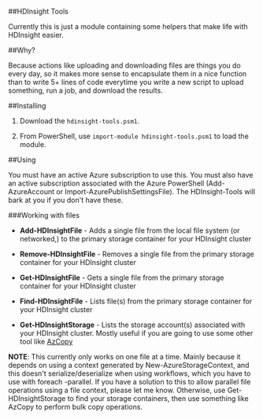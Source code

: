 ##HDInsight Tools

Currently this is just a module containing some helpers that make life with HDInsight easier.

##Why?

Because actions like uploading and downloading files are things you do every day, so it makes more sense to encapsulate them in a nice function than to write 5+ lines of code everytime you write a new script to upload something, run a job, and download the results.

##Installing

1. Download the `hdinsight-tools.psm1`.

2. From PowerShell, use `import-module hdinsight-tools.psm1` to load the module.

##Using

You must have an active Azure subscription to use this. You must also have an active subscription associated with the Azure PowerShell (Add-AzureAccount or Import-AzurePublishSettingsFile). The HDInsight-Tools will bark at you if you don't have these.

###Working with files

* __Add-HDInsightFile__ - Adds a single file from the local file system (or networked,) to the primary storage container for your HDInsight cluster

* __Remove-HDInsightFile__ - Removes a single file from the primary storage container for your HDInsight cluster

* __Get-HDInsightFile__ - Gets a single file from the primary storage container for your HDInsight cluster

* __Find-HDInsightFile__ - Lists file(s) from the primary storage container for your HDInsight cluster

* __Get-HDInsightStorage__ - Lists the storage account(s) associated with your HDInsight cluster. Mostly useful if you are going to use some other tool like [AzCopy](http://aka.ms/azcopy)


__NOTE__: This currently only works on one file at a time. Mainly because it depends on using a context generated by New-AzureStorageContext, and this doesn't serialize/deserialize when using workflows, which you have to use with foreach -parallel. If you have a solution to this to allow parallel file operations using a file context, please let me know. Otherwise, use Get-HDInsightStorage to find your storage containers, then use something like AzCopy to perform bulk copy operations.
